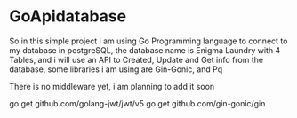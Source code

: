 # GoApidatabase
So in this simple project i am using Go Programming language to connect to my database in postgreSQL, the database name is Enigma Laundry with 4 Tables, and i will use an API to Created, Update and Get info from the database, some libraries i am using are Gin-Gonic, and Pq

There is no middleware yet, i am planning to add it soon

go get github.com/golang-jwt/jwt/v5
go get github.com/gin-gonic/gin